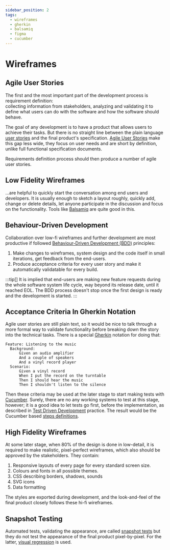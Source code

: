 ```yaml
---
sidebar_position: 2
tags:
  - wireframes
  - gherkin
  - balsamiq
  - figma
  - cucumber
---
```


# Wireframes

## Agile User Stories

The first and the most important part of the development process is requirement definition:  
collecting information from stakeholders, analyzing and validating it to define what 
users can do with the software and how the software should behave. 

The goal of any development is to have a product that allows
users to achieve their tasks. But there is no straight line between the plain
language [user stories](https://en.wikipedia.org/wiki/User_story) and the final product's specification. 
[Agile User Stories](https://www.atlassian.com/agile/project-management/user-stories#) make this gap
less wide, they focus on user needs and are short by definition, 
unlike full functional specification documents.

Requirements definition process should then produce a number of agile user stories.

## Low Fidelity Wireframes

...are helpful to quickly start the conversation among end users and developers. 
It is usually enough to sketch a layout roughly, quickly add, change or delete details, let anyone 
participate in the discussion and focus on the functionality. Tools like [Balsamiq](https://balsamiq.com/)
are quite good in this.

## Behaviour-Driven Development

Collaboration over low-fi wireframes and further development are most productive if followed 
[Behaviour-Driven Development (BDD)](https://cucumber.io/docs/bdd/) principles:
 
1. Make changes to wireframes, system design and the code itself in small iterations, get feedback from the end-users.
2. Produce acceptance criteria for every user story and make it automatically validatable for every build.

:::tip[]
It is implied that end-users are making new feature requests during the whole software system life cycle,
way beyond its release date, until it reached EOL. The BDD process doesn't stop once the first design is ready
and the development is started.
:::

## Acceptance Criteria In Gherkin Notation

Agile user stories are still plain text, so it would be nice to talk through a more formal way to validate
functionality before breaking down the story into the technical tasks. There is a special 
[Gherkin](https://cucumber.io/docs/gherkin/reference#steps) notation for doing that:

````gherkin
Feature: Listening to the music
  Background: 
      Given an audio amplifier
      And a couple of speakers
      And a vinyl record player
  Scenario:  
      Given a vinyl record
      When I put the record on the turntable
      Then I should hear the music
      Then I shouldn't listen to the silence  
````
Then these criteria may be used at the later stage to start making tests with [Cucumber](https://cucumber.io/docs).
Surely, there are no any working systems to test at this stage, however; it is a good idea to let tests go
first, before the implementation, as described in [Test Driven Development](https://cucumber.io/blog/bdd/intro-to-bdd-and-tdd/)
practice. The result would be the Cucumber based
[steps definitions](https://cucumber.io/docs#what-are-step-definitions).


## High Fidelity Wireframes

At some later stage, when 80% of the design is done in low-detail, it is required to make realistic, 
pixel-perfect wireframes, which also should be approved by the stakeholders. They contain:

1. Responsive layouts of every page for every standard screen size.
2. Colours and fonts in all possible themes.
3. CSS describing borders, shadows, sounds
4. SVG icons
5. Data formatting

The styles are exported during development, and the look-and-feel of the final product closely follows these
hi-fi wireframes.

## Snapshot Testing

Automated tests, validating the appearance, are called 
[snapshot tests](https://jestjs.io/docs/snapshot-testing) but they do not test the appearance of the final 
product pixel-by-pixel. For the latter, 
[visual regression](https://jestjs.io/docs/snapshot-testing#whats-the-difference-between-snapshot-testing-and-visual-regression-testing) is used.

